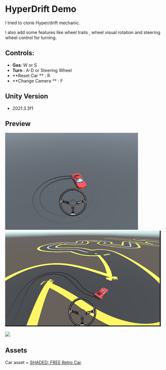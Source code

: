 # HyperDrift Demo
I tried to clone Hyper/drift mechanic.

I also add some features like wheel trails , wheel visual rotation  and steering wheel control for turning. 


## Controls:
- **Gas**: W or S
- **Turn** : A-D or Steering Wheel
- **Reset Car ** : R 
- **Change Camera ** : F



## Unity Version
- 2021.3.3f1


## Preview

<p >
  <img src="Media/HyperDrift1.png" width="430" >
  <img src="Media/HyperDrift2.png" height="310">

</p
<img src="Media/Drift.gif" >
<img src="Media/Drift.gif" width="980">

## Assets
Car asset = [SHADED: FREE Retro Car]([https://pages.github.com/](https://assetstore.unity.com/packages/3d/vehicles/land/shaded-free-retro-car-179873)).

